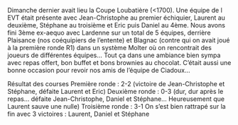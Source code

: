 


Dimanche dernier avait lieu la Coupe Loubatière (<1700). Une équipe de l EVT était présente avec Jean-Christophe au premier échiquier, Laurent au deuxième, Stéphane au troisième et Eric puis Daniel au 4ème.
Nous avons fini 3ème ex-aequo avec Lardenne sur un total de 5 équipes, derrière Plaisance (nos coéquipiers de l’entente) et Blagnac (contre qui on avait joué à la première ronde R1) dans un système Molter où on rencontrait des joueurs de différentes équipes… 
Tout ça dans une ambiance bien sympa avec repas offert, bon buffet et bons brownies au chocolat. 
C’était aussi une bonne occasion pour revoir nos amis de l’équipe de Ciadoux…

Résultat des courses
Première ronde : 2-2 (victoire de Jean-Christophe et Stéphane, défaite Laurent et Eric)
Deuxième ronde : 0-3 (dur, dur après le repas…  défaite Jean-Christophe, Daniel et Stéphane… Heureusement que Laurent sauve une nulle)
Troisième ronde : 3-1 On s’est bien rattrapé sur la fin avec 3 victoires : Laurent, Daniel et Stéphane


